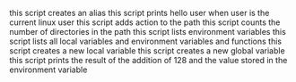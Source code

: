 this script creates an alias
this script prints hello user when user is the current linux user
this script adds action to the path
this script counts the number of directories in the path
this script lists environment variables
this script lists all local variables and environment variables and functions
this script creates a new local variable
this script creates a new global variable
this script prints the result of the addition of 128 and the value stored in the environment variable
